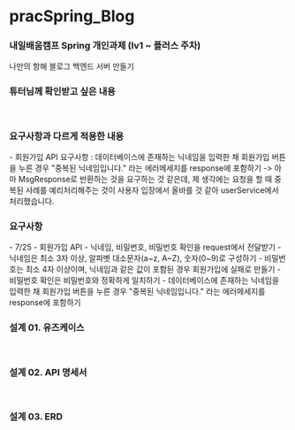 # pracSpring_Blog
<h3>내일배움캠프 Spring 개인과제 (lv1 ~ 플러스 주차)</h3>
나만의 항해 블로그 백엔드 서버 만들기

<br>

<h3>튜터님께 확인받고 싶은 내용</h3>

<br>

<h3>요구사항과 다르게 적용한 내용</h3>
- 회원가입 API 요구사항 : 데이터베이스에 존재하는 닉네임을 입력한 채 회원가입 버튼을 누른 경우 "중복된 닉네임입니다." 라는 에러메세지를 response에 포함하기 -> 아마 MsgResponse로 반환하는 것을 요구하는 것 같은데, 제 생각에는 요청을 할 때 중복된 사례를 예리처리해주는 것이 사용자 입장에서 올바를 것 같아 userService에서 처리했습니다.

<br>

<h3>요구사항</h3>
- 7/25 - 회원가입 API
    - 닉네임, 비밀번호, 비밀번호 확인을 request에서 전달받기
    - 닉네임은 최소 3자 이상, 알파벳 대소문자(a~z, A~Z), 숫자(0~9)로 구성하기
    - 비밀번호는 최소 4자 이상이며, 닉네임과 같은 값이 포함된 경우 회원가입에 실패로 만들기
    - 비밀번호 확인은 비밀번호와 정확하게 일치하기
    - 데이터베이스에 존재하는 닉네임을 입력한 채 회원가입 버튼을 누른 경우 "중복된 닉네임입니다." 라는 에러메세지를 response에 포함하기

<br>

<h3>설계 01. 유즈케이스</h3>

<br>

<h3>설계 02. API 명세서</h3>

<br>

<h3>설계 03. ERD</h3>

<br>



